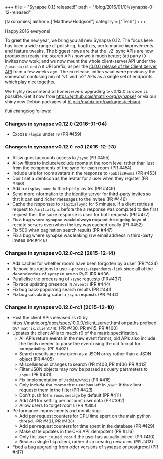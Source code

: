 +++
title = "Synapse 0.12 released!"
path = "/blog/2016/01/04/synapse-0-12-released"

[taxonomies]
author = ["Matthew Hodgson"]
category = ["Tech"]
+++

Happy 2016 everyone!

To greet the new year, we bring you all new Synapse 0.12. The focus here has been a wide range of polishing, bugfixes, performance improvements and feature tweaks. The biggest news are that the 'v2' sync APIs are now production ready; the search APIs now work much better; 3rd party ID invites now work; and we now mount the whole client-server API under the <code>/_matrix/client/r0</code> URI prefix, as per the <a href="/docs/spec/r0.0.0/client_server.html">r0.0.0 release of the Client Server API</a> from a few weeks ago. The <code>r0</code> release unifies what were previously the somewhat confusing mix of 'v1' and 'v2' APIs as a single set of endpoints which play nice together.

We highly recommend all homeservers upgrading to v0.12.0 as soon as possible. Get it now from <a href="https://github.com/matrix-org/synapse/">https://github.com/matrix-org/synapse/</a> or via our shiny new Debian packages at <a href="/packages/debian/">https://matrix.org/packages/debian/</a>.

Full changelog follows:

### Changes in synapse v0.12.0 (2016-01-04)

<ul>
    <li>Expose <code>/login</code> under <code>r0</code> (PR #459)</li>
</ul>
<a name="user-content-changes-in-synapse-v0-12-0-rc3-2015-12-23"></a>

### Changes in synapse v0.12.0-rc3 (2015-12-23)

<ul>
    <li>Allow guest accounts access to <code>/sync</code> (PR #455)</li>
    <li>Allow filters to include/exclude rooms at the room level rather than just from the components of the sync for each room. (PR #454)</li>
    <li>Include urls for room avatars in the response to <code>/publicRooms</code> (PR #453)</li>
    <li>Don't set a identicon as the avatar for a user when they register (PR #450)</li>
    <li>Add a <code>display_name</code> to third-party invites (PR #449)</li>
    <li>Send more information to the identity server for third-party invites so that it can send richer messages to the invitee (PR #446)</li>
    <li>Cache the responses to <code>/initialSync</code> for 5 minutes. If a client retries a request to <code>/initialSync</code> before the a response was computed to the first request then the same response is used for both requests (PR #457)</li>
    <li>Fix a bug where synapse would always request the signing keys of remote servers even when the key was cached locally (PR #452)</li>
    <li>Fix 500 when pagination search results (PR #447)</li>
    <li>Fix a bug where synapse was leaking raw email address in third-party invites (PR #448)</li>
</ul>
<a name="user-content-changes-in-synapse-v0-12-0-rc2-2015-12-14"></a>

### Changes in synapse v0.12.0-rc2 (2015-12-14)

<ul>
    <li>Add caches for whether rooms have been forgotten by a user (PR #434)</li>
    <li>Remove instructions to use <code>--process-dependency-link</code> since all of the dependencies of synapse are on PyPI (PR #436)</li>
    <li>Parallelise the processing of <code>/sync</code> requests (PR #437)</li>
    <li>Fix race updating presence in <code>/events</code> (PR #444)</li>
    <li>Fix bug back-populating search results (PR #441)</li>
    <li>Fix bug calculating state in <code>/sync</code> requests (PR #442)</li>
</ul>
<a name="user-content-changes-in-synapse-v0-12-0-rc1-2015-12-10"></a>

### Changes in synapse v0.12.0-rc1 (2015-12-10)

<ul>
    <li>Host the client APIs released as r0 by <a href="/docs/spec/r0.0.0/client_server.html">https://matrix.org/docs/spec/r0.0.0/client_server.html</a> on paths prefixed by<code>/_matrix/client/r0</code>. (PR #430, PR #415, PR #400)</li>
    <li>Updates the client APIs to match r0 of the matrix specification.
<ul>
    <li>All APIs return events in the new event format, old APIs also include the fields needed to parse the event using the old format for compatibility. (PR #402)</li>
    <li>Search results are now given as a JSON array rather than a JSON object (PR #405)</li>
    <li>Miscellaneous changes to search (PR #403, PR #406, PR #412)</li>
    <li>Filter JSON objects may now be passed as query parameters to <code>/sync</code> (PR #431)</li>
    <li>Fix implementation of <code>/admin/whois</code> (PR #418)</li>
    <li>Only include the rooms that user has left in <code>/sync</code> if the client requests them in the filter (PR #423)</li>
    <li>Don't push for <code>m.room.message</code> by default (PR #411)</li>
    <li>Add API for setting per account user data (PR #392)</li>
    <li>Allow users to forget rooms (PR #385)</li>
</ul>
</li>
    <li>Performance improvements and monitoring:
<ul>
    <li>Add per-request counters for CPU time spent on the main python thread. (PR #421, PR #420)</li>
    <li>Add per-request counters for time spent in the database (PR #429)</li>
    <li>Make state updates in the C+S API idempotent (PR #416)</li>
    <li>Only fire <code>user_joined_room</code> if the user has actually joined. (PR #410)</li>
    <li>Reuse a single http client, rather than creating new ones (PR #413)</li>
</ul>
</li>
    <li>Fixed a bug upgrading from older versions of synapse on postgresql (PR #417)</li>
</ul>
